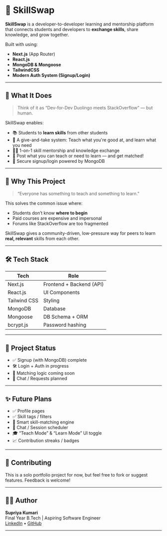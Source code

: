 # 🧠 SkillSwap

**SkillSwap** is a developer-to-developer learning and mentorship platform that connects students and developers to **exchange skills**, share knowledge, and grow together.

Built with using:
- **Next.js** (App Router)
- **React.js**
- **MongoDB & Mongoose**
- **TailwindCSS**
- **Modern Auth System (Signup/Login)**

---

## 🚀 What It Does

> Think of it as “Dev-for-Dev Duolingo meets StackOverflow” — but human.

SkillSwap enables:
- 📚 Students to **learn skills** from other students
- 🔁 A give-and-take system: Teach what you're good at, and learn what you need
- 🧑‍💻 1-on-1 skill mentorship and knowledge exchange
- 📝 Post what you can teach or need to learn — and get matched!
- 🔐 Secure signup/login powered by MongoDB

---

## 🎯 Why This Project

> “Everyone has something to teach and something to learn.”

This solves the common issue where:
- Students don’t know **where to begin**
- Paid courses are expensive and impersonal
- Forums like StackOverflow are too fragmented

SkillSwap gives a community-driven, low-pressure way for peers to learn **real, relevant** skills from each other.

---

## 🛠️ Tech Stack

| Tech         | Role                        |
|--------------|-----------------------------|
| Next.js      | Frontend + Backend (API)    |
| React.js     | UI Components               |
| Tailwind CSS | Styling                     |
| MongoDB      | Database                    |
| Mongoose     | DB Schema + ORM             |
| bcrypt.js    | Password hashing            |

---

## 📌 Project Status

- ✅ Signup (with MongoDB) complete
- 🛠️ Login + Auth in progress
- 🔄 Matching logic coming soon
- 💬 Chat / Requests planned

---

## ✨ Future Plans

- ✅ Profile pages
- ✅ Skill tags / filters
- 🤝 Smart skill-matching engine
- 💬 Chat / Session scheduler
- 🎓 “Teach Mode” & “Learn Mode” UI toggle
- 📈 Contribution streaks / badges

---

## 🤝 Contributing

This is a solo portfolio project for now, but feel free to fork or suggest features. Feedback is welcome!

---

## 👩‍💻 Author

**Supriya Kumari**  
Final Year B.Tech | Aspiring Software Engineer  
[LinkedIn](https://www.linkedin.com/in/supriya-kumari-29mar2000) • [GitHub](https://github.com/Supriya2903)

---


